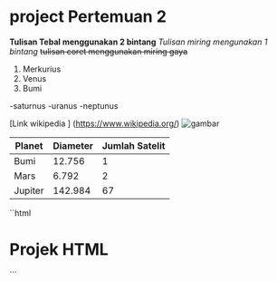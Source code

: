 # project Pertemuan 2

**Tulisan Tebal menggunakan 2 bintang**
*Tulisan miring mengunakan 1 bintang*
~~tulisan coret menggunakan miring gaya~~

1. Merkurius
2. Venus 
3. Bumi

-saturnus
-uranus
-neptunus

[Link wikipedia ] (https://www.wikipedia.org/)
![gambar](https://tse1.mm.bing.net/th?id=OIP.WC3WUdOUUUSG6pvrQtK3agHaFj&pid=Api&rs=1&c=1&qlt=95&w=160&h=120)

| Planet  | Diameter | Jumlah Satelit |
| ------- | -------- | -------------- |
| Bumi    | 12.756   | 1              |
| Mars    | 6.792    | 2              |
| Jupiter | 142.984  | 67             |

``html
  <h1>Projek HTML</h1>
```